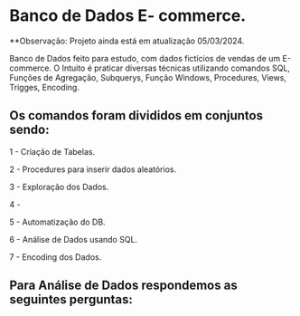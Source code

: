 # Banco de Dados   E- commerce.

**Observação: Projeto ainda está em atualização 05/03/2024.

Banco de Dados feito para estudo, com dados fictícios de vendas de um E-commerce.
O Intuito é praticar diversas técnicas utilizando comandos SQL, Funções de Agregação, Subquerys,  Função Windows, Procedures, Views, Trigges, Encoding.

## Os comandos foram divididos em conjuntos sendo:

1 - Criação de Tabelas.

2 - Procedures para inserir dados aleatórios.

3 - Exploração dos Dados.

4 - 

5 - Automatização do DB.

6 - Análise de Dados usando SQL.

7 - Encoding dos Dados.

## Para Análise de Dados respondemos as seguintes perguntas:
